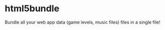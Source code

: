html5bundle
===========

Bundle all your web app data (game levels, music files) files in a single file!